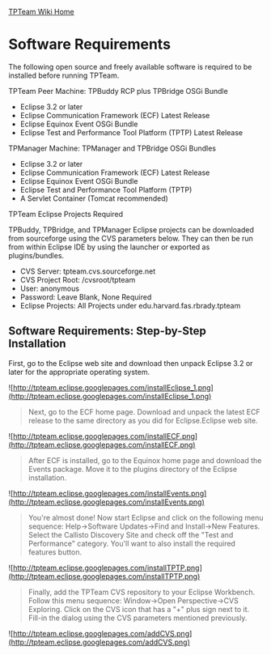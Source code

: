 [TPTeam Wiki Home](TPTeamStart.md)

# Software Requirements #

The following open source and freely available software is required to be installed before running TPTeam.

TPTeam Peer Machine: TPBuddy RCP plus TPBridge OSGi Bundle

  * Eclipse 3.2 or later
  * Eclipse Communication Framework (ECF) Latest Release
  * Eclipse Equinox Event OSGi Bundle
  * Eclipse Test and Performance Tool Platform (TPTP) Latest Release

TPManager Machine: TPManager and TPBridge OSGi Bundles

  * Eclipse 3.2 or later
  * Eclipse Communication Framework (ECF) Latest Release
  * Eclipse Equinox Event OSGi Bundle
  * Eclipse Test and Performance Tool Platform (TPTP)
  * A Servlet Container (Tomcat recommended)

TPTeam Eclipse Projects Required

TPBuddy, TPBridge, and TPManager Eclipse projects can be downloaded from sourceforge using the CVS parameters below. They can then be run from within Eclipse IDE by using the launcher or exported as plugins/bundles.

  * CVS Server: tpteam.cvs.sourceforge.net
  * CVS Project Root: /cvsroot/tpteam
  * User: anonymous
  * Password: Leave Blank, None Required
  * Eclipse Projects: All Projects under edu.harvard.fas.rbrady.tpteam

## Software Requirements: Step-by-Step Installation ##

First, go to the Eclipse web site and download then unpack Eclipse 3.2 or later for the appropriate operating system.

![http://tpteam.eclipse.googlepages.com/installEclipse_1.png](http://tpteam.eclipse.googlepages.com/installEclipse_1.png)

> Next, go to the ECF home page. Download and unpack the latest ECF release to the same directory as you did for Eclipse.Eclipse web site.

![http://tpteam.eclipse.googlepages.com/installECF.png](http://tpteam.eclipse.googlepages.com/installECF.png)

> After ECF is installed, go to the Equinox home page and download the Events package. Move it to the plugins directory of the Eclipse installation.

![http://tpteam.eclipse.googlepages.com/installEvents.png](http://tpteam.eclipse.googlepages.com/installEvents.png)

> You're almost done! Now start Eclipse and click on the following menu sequence: Help->Software Updates->Find and Install->New Features. Select the Callisto Discovery Site and check off the "Test and Performance" category. You'll want to also install the required features button.

![http://tpteam.eclipse.googlepages.com/installTPTP.png](http://tpteam.eclipse.googlepages.com/installTPTP.png)

> Finally, add the TPTeam CVS repository to your Eclipse Workbench. Follow this menu sequence: Window->Open Perspective->CVS Exploring. Click on the CVS icon that has a "+" plus sign next to it. Fill-in the dialog using the CVS parameters mentioned previously.

![http://tpteam.eclipse.googlepages.com/addCVS.png](http://tpteam.eclipse.googlepages.com/addCVS.png)


